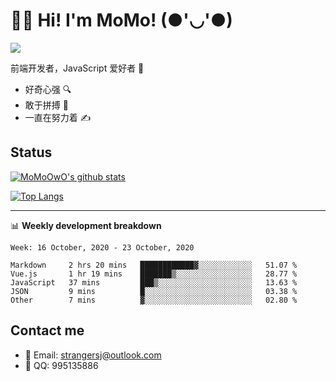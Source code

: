 # 👨‍🎓 Hi! I'm MoMo! (●'◡'●)

[![](https://img.shields.io/badge/-@MoMoOwO-%23181717?style=flat-square&logo=github)](https://github.com/MoMoOwO)

前端开发者，JavaScript 爱好者 💖
- 好奇心强 🔍
- 敢于拼搏 💪
- 一直在努力着 ✍

## Status

[![MoMoOwO's github stats](https://github-readme-stats.vercel.app/api?username=MoMoOwO&show_icons=true&theme=tokyonight)](https://github.com/MoMoOwO)

[![Top Langs](https://github-readme-stats.vercel.app/api/top-langs/?username=MoMoOwO&layout=compact&theme=tokyonight)](https://github.com/MoMoOwO)

---

📊 **Weekly development breakdown**

<!--START_SECTION:waka-->
```text
Week: 16 October, 2020 - 23 October, 2020

Markdown     2 hrs 20 mins   ████████████▓░░░░░░░░░░░░   51.07 % 
Vue.js       1 hr 19 mins    ███████▒░░░░░░░░░░░░░░░░░   28.77 % 
JavaScript   37 mins         ███▒░░░░░░░░░░░░░░░░░░░░░   13.63 % 
JSON         9 mins          █░░░░░░░░░░░░░░░░░░░░░░░░   03.38 % 
Other        7 mins          ▓░░░░░░░░░░░░░░░░░░░░░░░░   02.80 % 
```
<!--END_SECTION:waka-->

## Contact me

- 📧 Email: strangersj@outlook.com
- 🐧 QQ: 995135886
